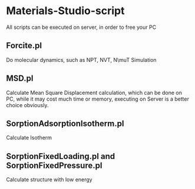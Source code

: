 # Materials-Studio-script
All scripts can be executed on server, in order to free your PC
## Forcite.pl
Do molecular dynamics, such as NPT, NVT, N\muT Simulation

## MSD.pl
Calculate Mean Square Displacement calculation, which can be done on PC, while it may cost much time or memory, executing on Server is a better choice obviously.

## SorptionAdsorptionIsotherm.pl
Calculate Isotherm

## SorptionFixedLoading.pl and SorptionFixedPressure.pl
Calculate structure with low energy
